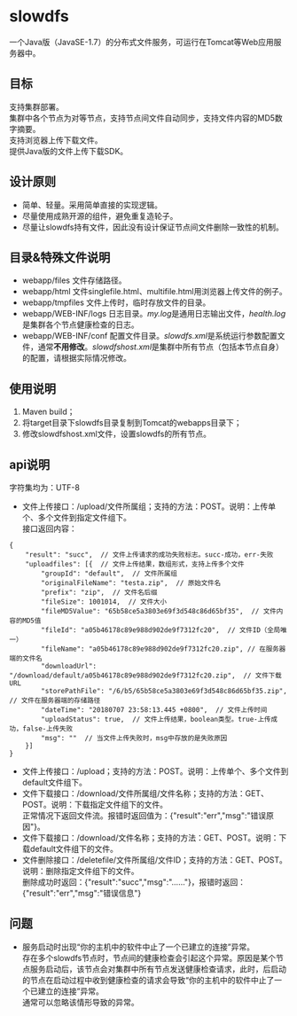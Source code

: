 # slowdfs
一个Java版（JavaSE-1.7）的分布式文件服务，可运行在Tomcat等Web应用服务器中。

## 目标
支持集群部署。   
集群中各个节点为对等节点，支持节点间文件自动同步，支持文件内容的MD5数字摘要。   
支持浏览器上传下载文件。   
提供Java版的文件上传下载SDK。   

## 设计原则
* 简单、轻量。采用简单直接的实现逻辑。
* 尽量使用成熟开源的组件，避免重复造轮子。
* 尽量让slowdfs持有文件，因此没有设计保证节点间文件删除一致性的机制。

## 目录&特殊文件说明
* webapp/files 文件存储路径。
* webapp/html 文件singlefile.html、multifile.html用浏览器上传文件的例子。
* webapp/tmpfiles 文件上传时，临时存放文件的目录。
* webapp/WEB-INF/logs 日志目录。*my.log*是通用日志输出文件，*health.log*是集群各个节点健康检查的日志。
* webapp/WEB-INF/conf 配置文件目录。*slowdfs.xml*是系统运行参数配置文件，通常**不用修改**。*slowdfshost.xml*是集群中所有节点（包括本节点自身）的配置，请根据实际情况修改。

## 使用说明
1. Maven build；
2. 将target目录下slowdfs目录复制到Tomcat的webapps目录下；
3. 修改slowdfshost.xml文件，设置slowdfs的所有节点。

## api说明
字符集均为：UTF-8    
* 文件上传接口：/upload/文件所属组；支持的方法：POST。说明：上传单个、多个文件到指定文件组下。    
接口返回内容：
```
{
	"result": "succ",  // 文件上传请求的成功失败标志。succ-成功，err-失败
	"uploadfiles": [{  // 文件上传结果，数组形式，支持上传多个文件
		"groupId": "default",  // 文件所属组
		"originalFileName": "testa.zip",  // 原始文件名
		"prefix": "zip",  // 文件名后缀
		"fileSize": 1001014,  // 文件大小
		"fileMD5Value": "65b58ce5a3803e69f3d548c86d65bf35",  // 文件内容的MD5值
		"fileId": "a05b46178c89e988d902de9f7312fc20",  // 文件ID（全局唯一）
		"fileName": "a05b46178c89e988d902de9f7312fc20.zip", // 在服务器端的文件名
		"downloadUrl": "/download/default/a05b46178c89e988d902de9f7312fc20.zip",  // 文件下载URL
		"storePathFile": "/6/b5/65b58ce5a3803e69f3d548c86d65bf35.zip",  // 文件在服务器端的存储路径
		"dateTime": "20180707 23:58:13.445 +0800",  // 文件上传时间
		"uploadStatus": true,  // 文件上传结果，boolean类型。true-上传成功，false-上传失败
		"msg": ""  // 当文件上传失败时，msg中存放的是失败原因
	}]
}
```
* 文件上传接口：/upload；支持的方法：POST。说明：上传单个、多个文件到default文件组下。
* 文件下载接口：/download/文件所属组/文件名称；支持的方法：GET、POST。说明：下载指定文件组下的文件。    
正常情况下返回文件流。报错时返回值为：{"result":"err","msg":"错误原因"}。
* 文件下载接口：/download/文件名称；支持的方法：GET、POST。说明：下载default文件组下的文件。
* 文件删除接口：/deletefile/文件所属组/文件ID；支持的方法：GET、POST。说明：删除指定文件组下的文件。    
删除成功时返回：{"result":"succ","msg":"……"}，报错时返回：{"result":"err","msg":"错误信息"}

## 问题
* 服务启动时出现“你的主机中的软件中止了一个已建立的连接”异常。     
存在多个slowdfs节点时，节点间的健康检查会引起这个异常。原因是某个节点服务启动后，该节点会对集群中所有节点发送健康检查请求，此时，后启动的节点在启动过程中收到健康检查的请求会导致“你的主机中的软件中止了一个已建立的连接”异常。    
通常可以忽略该情形导致的异常。


